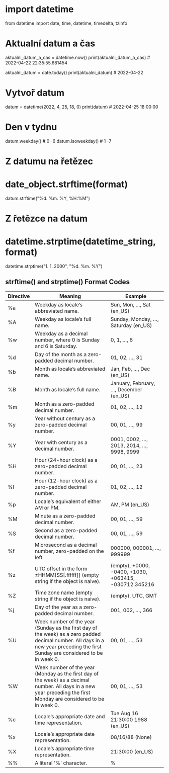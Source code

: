 # import datetime
from datetime import date, time, datetime, timedelta, tzinfo

# Aktualní datum a čas
aktualni_datum_a_cas = datetime.now()
print(aktualni_datum_a_cas) # 2022-04-22 22:35:55.681454

aktualni_datum = date.today()
print(aktualni_datum) # 2022-04-22

# Vytvoř datum
datum = datetime(2022, 4, 25, 18, 0)
print(datum) # 2022-04-25 18:00:00

# Den v tydnu
datum.weekday() # 0 -6
datum.isoweekday() # 1 -7

# Z datumu na řetězec
# date_object.strftime(format)
datum.strftime("%d. %m. %Y, %H:%M")

# Z řetězce na datum
# datetime.strptime(datetime_string, format)
datetime.strptime("1. 1. 2000", "%d. %m. %Y")

## strftime() and strptime() Format Codes

| Directive | Meaning                                                                                                                                                                          | Example                                               |
|-----------|----------------------------------------------------------------------------------------------------------------------------------------------------------------------------------|-------------------------------------------------------|
| %a        | Weekday as locale’s abbreviated name.                                                                                                                                            | Sun, Mon, …, Sat (en_US)                              |
| %A        | Weekday as locale’s full name.                                                                                                                                                   | Sunday, Monday, …, Saturday (en_US)                   |
| %w        | Weekday as a decimal number, where 0 is Sunday and 6 is Saturday.                                                                                                                | 0, 1, …, 6                                            |
| %d        | Day of the month as a zero-padded decimal number.                                                                                                                                | 01, 02, …, 31                                         |
| %b        | Month as locale’s abbreviated name.                                                                                                                                              | Jan, Feb, …, Dec (en_US)                              |
| %B        | Month as locale’s full name.                                                                                                                                                     | January, February, …, December (en_US)                |
| %m        | Month as a zero-padded decimal number.                                                                                                                                           | 01, 02, …, 12                                         |
| %y        | Year without century as a zero-padded decimal number.                                                                                                                            | 00, 01, …, 99                                         |
| %Y        | Year with century as a decimal number.                                                                                                                                           | 0001, 0002, …, 2013, 2014, …, 9998, 9999              |
| %H        | Hour (24-hour clock) as a zero-padded decimal number.                                                                                                                            | 00, 01, …, 23                                         |
| %I        | Hour (12-hour clock) as a zero-padded decimal number.                                                                                                                            | 01, 02, …, 12                                         |
| %p        | Locale’s equivalent of either AM or PM.                                                                                                                                          | AM, PM (en_US)                                        |
| %M        | Minute as a zero-padded decimal number.                                                                                                                                          | 00, 01, …, 59                                         |
| %S        | Second as a zero-padded decimal number.                                                                                                                                          | 00, 01, …, 59                                         |
| %f        | Microsecond as a decimal number, zero-padded on the left.                                                                                                                        | 000000, 000001, …, 999999                             |
| %z        | UTC offset in the form ±HHMM[SS[.ffffff]] (empty string if the object is naive).                                                                                                 | (empty), +0000, -0400, +1030, +063415, -030712.345216 |
| %Z        | Time zone name (empty string if the object is naive).                                                                                                                            | (empty), UTC, GMT                                     |
| %j        | Day of the year as a zero-padded decimal number.                                                                                                                                 | 001, 002, …, 366                                      |
| %U        | Week number of the year (Sunday as the first day of the week) as a zero padded decimal number. All days in a new year preceding the first Sunday are considered to be in week 0. | 00, 01, …, 53                                         |
| %W        | Week number of the year (Monday as the first day of the week) as a decimal number. All days in a new year preceding the first Monday are considered to be in week 0.             | 00, 01, …, 53                                         |
| %c        | Locale’s appropriate date and time representation.                                                                                                                               | Tue Aug 16 21:30:00 1988 (en_US)                      |
| %x        | Locale’s appropriate date representation.                                                                                                                                        | 08/16/88 (None)                                       |
| %X        | Locale’s appropriate time representation.                                                                                                                                        | 21:30:00 (en_US)                                      |
| %%        | A literal '%' character.                                                                                                                                                         | %                                                     |